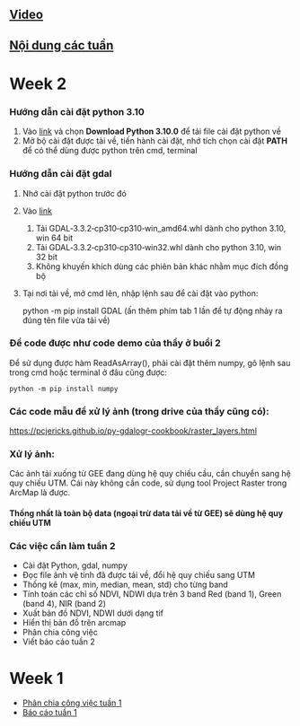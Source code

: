 ## [Video](https://drive.google.com/drive/u/1/folders/1awGYqGV_5hWIoVv1vNOF4-kRdxzHxZOe?fbclid=IwAR11ad05Ecp6A2AnpCRYWFspzNdUBTHvQbV9xpSIRWxhRZE6F1sttR5NC1I)
## [Nội dung các tuần](https://drive.google.com/drive/u/1/folders/1JJwqWC6EleRNKuATofdjEKSIjEiy3iF5?fbclid=IwAR2u54f6pQVvyxwTa4wJeakeqZPQfrEdAxA058Zu_eAsTQAgKxoVucr99No)

# Week 2

### Hướng dẫn cài đặt python 3.10
1. Vào [link](https://www.python.org/downloads/) và chọn **Download Python 3.10.0** để tải file cài đặt python về
2. Mở bộ cài đặt được tài về, tiến hành cài đặt, nhớ tích chọn cài đặt **PATH** để có thể dùng được python trên cmd, terminal

### Hướng dẫn cài đặt gdal
1. Nhớ cài đặt python trước đó
2. Vào [link](https://www.lfd.uci.edu/~gohlke/pythonlibs/#gdal%20t%E1%BA%A3i%20GDAL%E2%80%913.3.2%E2%80%91cp310%E2%80%91cp310%E2%80%91win_amd64.whl)
   1. Tải GDAL‑3.3.2‑cp310‑cp310‑win_amd64.whl dành cho python 3.10, win 64 bit
   2. Tải GDAL‑3.3.2‑cp310‑cp310‑win32.whl dành cho python 3.10, win 32 bit
   3. Không khuyến khích dùng các phiên bản khác nhằm mục đích đồng bộ
3. Tại nơi tải về, mở cmd lên, nhập lệnh sau để cài đặt vào python:


      
      python -m pip install GDAL (ấn thêm phím tab 1 lần để tự động nhảy ra đúng tên file vừa tải về)

### Để code được như code demo của thầy ở buổi 2
Để sử dụng được hàm ReadAsArray(), phải cài đặt thêm numpy, gõ lệnh sau trong cmd hoặc terminal ở đâu cũng được:

    python -m pip install numpy

### Các code mẫu để xử lý ảnh (trong drive của thầy cũng có):
https://pcjericks.github.io/py-gdalogr-cookbook/raster_layers.html

### Xử lý ảnh:
Các ảnh tải xuống từ GEE đang dùng hệ quy chiếu cầu, cần chuyển sang hệ quy chiếu UTM. Cái này không cần code, sử dụng tool Project Raster trong ArcMap là được.

#### **Thống nhất là toàn bộ data (ngoại trừ data tải về từ GEE) sẽ dùng hệ quy chiếu UTM**

### Các việc cần làm tuần 2
- Cài đặt Python, gdal, numpy
- Đọc file ảnh vệ tinh đã được tải về, đổi hệ quy chiếu sang UTM
- Thống kê (max, min, median, mean, std) cho từng band
- Tính toán các chỉ số NDVI, NDWI dựa trên 3 band Red (band 1), Green (band 4), NIR (band 2)
- Xuất bản đồ NDVI, NDWI dưới dạng tif
- Hiển thị bản đồ trên arcmap
- Phân chia công việc
- Viết báo cáo tuần 2

# Week 1
- [Phân chia công việc tuần 1](https://docs.google.com/document/d/18LiRxJy1365zXZHxYvq2JjOhk1iDiqnwuc550IVhdoE/edit?usp=sharing)
- [Báo cáo tuần 1](https://docs.google.com/document/d/1q4bj2tZiTIZd2wr4d2H6bYxeV17nWVYt/edit?usp=sharing&ouid=116186330127070054360&rtpof=true&sd=true)